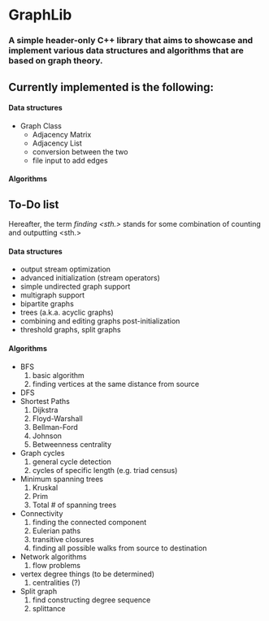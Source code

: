 # GraphLib

### A simple header-only C++ library that aims to showcase and implement various data structures and algorithms that are based on graph theory.

## Currently implemented is the following:
#### Data structures
- Graph Class
  - Adjacency Matrix
  - Adjacency List
  - conversion between the two
  - file input to add edges
#### Algorithms
## To-Do list
Hereafter, the term _finding <sth.>_ stands for some combination of counting and outputting <sth.>
#### Data structures
- output stream optimization
- advanced initialization (stream operators)
- simple undirected graph support
- multigraph support
- bipartite graphs
- trees (a.k.a. acyclic graphs)
- combining and editing graphs post-initialization
- threshold graphs, split graphs
#### Algorithms
- BFS
  1. basic algorithm
  2. finding vertices at the same distance from source
- DFS
- Shortest Paths
  1. Dijkstra
  2. Floyd-Warshall
  3. Bellman-Ford
  4. Johnson
  5. Betweenness centrality
- Graph cycles
  1. general cycle detection
  2. cycles of specific length (e.g. triad census)
- Minimum spanning trees
  1. Kruskal
  2. Prim
  3. Total # of spanning trees
- Connectivity
  1. finding the connected component
  2. Eulerian paths
  3. transitive closures
  4. finding all possible walks from source to destination
- Network algorithms
  1. flow problems 
- vertex degree things (to be determined)
  1. centralities (?)
- Split graph
  1. find constructing degree sequence
  2. splittance
